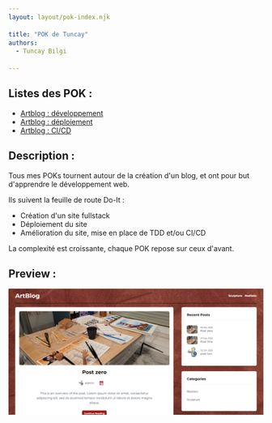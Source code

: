```yaml
---
layout: layout/pok-index.njk

title: "POK de Tuncay"
authors:
  - Tuncay Bilgi

---
```

## Listes des POK : 

- [Artblog : développement](./temps-1/)
- [Artblog : déploiement](./temps-2/)
- [Artblog : CI/CD](./temps-3/)

## Description :

Tous mes POKs tournent autour de la création d'un blog, et ont pour but d'apprendre le développement web.

Ils suivent la feuille de route Do-It : 

- Création d'un site fullstack
- Déploiement du site
- Amélioration du site, mise en place de TDD et/ou CI/CD

La complexité est croissante, chaque POK repose sur ceux d'avant.

## Preview :

<img src="./artblog-front-cover.png" alt="preview" />
